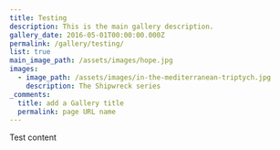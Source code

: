 ```yaml
---
title: Testing
description: This is the main gallery description.
gallery_date: 2016-05-01T00:00:00.000Z
permalink: /gallery/testing/
list: true
main_image_path: /assets/images/hope.jpg
images:
  - image_path: /assets/images/in-the-mediterranean-triptych.jpg
    description: The Shipwreck series
_comments:
  title: add a Gallery title
  permalink: page URL name
---
```



Test content
